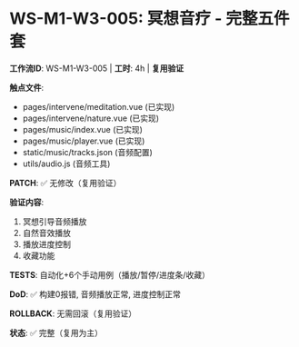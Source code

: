 # WS-M1-W3-005: 冥想音疗 - 完整五件套

**工作流ID**: WS-M1-W3-005 | **工时**: 4h | **复用验证**

**触点文件**:
- pages/intervene/meditation.vue (已实现)
- pages/intervene/nature.vue (已实现)
- pages/music/index.vue (已实现)
- pages/music/player.vue (已实现)
- static/music/tracks.json (音频配置)
- utils/audio.js (音频工具)

**PATCH**: ✅ 无修改（复用验证）

**验证内容**:
1. 冥想引导音频播放
2. 自然音效播放
3. 播放进度控制
4. 收藏功能

**TESTS**: 自动化+6个手动用例（播放/暂停/进度条/收藏）

**DoD**: ✅ 构建0报错, 音频播放正常, 进度控制正常

**ROLLBACK**: 无需回滚（复用验证）

**状态**: ✅ 完整（复用为主）

